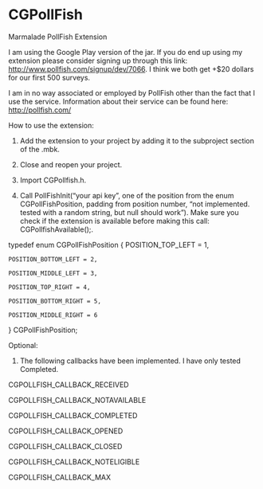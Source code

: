 # CGPollFish
Marmalade PollFish Extension

I am using the Google Play version of the jar. If you do end up using my extension please consider signing up through this link: http://www.pollfish.com/signup/dev/7066. I think we both get +$20 dollars for our first 500 surveys.

I am in no way associated or employed by PollFish other than the fact that I use the service. Information about their service can be found here: http://pollfish.com/

How to use the extension:

1. Add the extension to your project by adding it to the subproject section of the .mbk.

2. Close and reopen your project.

3. Import CGPollfish.h.

4. Call PollFishInit(“your api key”, one of the position from the enum CGPollFishPosition, padding from position number, “not implemented. tested with a random string, but null should work”). Make sure you check if the extension is available before making this call: CGPollfishAvailable();.

typedef enum CGPollFishPosition
{
    POSITION_TOP_LEFT   = 1,
    
    POSITION_BOTTOM_LEFT = 2,
    
    POSITION_MIDDLE_LEFT = 3,
    
    POSITION_TOP_RIGHT = 4,
    
    POSITION_BOTTOM_RIGHT = 5,
    
    POSITION_MIDDLE_RIGHT = 6
    
} CGPollFishPosition;


Optional:
1. The following callbacks have been implemented. I have only tested Completed.

CGPOLLFISH_CALLBACK_RECEIVED

CGPOLLFISH_CALLBACK_NOTAVAILABLE

CGPOLLFISH_CALLBACK_COMPLETED

CGPOLLFISH_CALLBACK_OPENED

CGPOLLFISH_CALLBACK_CLOSED

CGPOLLFISH_CALLBACK_NOTELIGIBLE

CGPOLLFISH_CALLBACK_MAX

